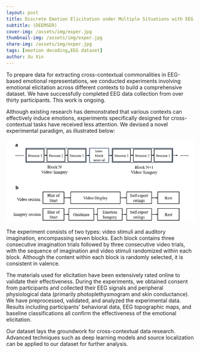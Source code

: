 ```yaml
---
layout: post
title: Discrete Emotion Elicitation under Multiple Situations with EEG Recordings
subtitle: (DEEMSER)
cover-img: /assets/img/exper.jpg
thumbnail-img: /assets/img/exper.jpg
share-img: /assets/img/exper.jpg
tags: [emotion decoding,EEG dataset]
author: Xu Xin
---
```


To prepare data for extracting cross-contextual commonalities in EEG-based emotional representations, we conducted experiments involving emotional elicitation across different contexts to build a comprehensive dataset. We have successfully completed EEG data collection from over thirty participants. This work is ongoing.

Although existing research has demonstrated that various contexts can effectively induce emotions, experiments specifically designed for cross-contextual tasks have received less attention. We devised a novel experimental paradigm, as illustrated below:

![Paradigm of the experiment](https://github.com/xuxin11111/xuxin11111.github.io/blob/master/assets/img/paradigm.png)

The experiment consists of two types: video stimuli and auditory imagination, encompassing seven blocks. Each block contains three consecutive imagination trials followed by three consecutive video trials, with the sequence of imagination and video stimuli randomized within each block. Although the content within each block is randomly selected, it is consistent in valence.

The materials used for elicitation have been extensively rated online to validate their effectiveness. During the experiments, we obtained consent from participants and collected their EEG signals and peripheral physiological data (primarily photoplethysmogram and skin conductance). We have preprocessed, validated, and analyzed the experimental data. Results including participants' behavioral data, EEG topographic maps, and baseline classifications all confirm the effectiveness of the emotional elicitation.

Our dataset lays the groundwork for cross-contextual data research. Advanced techniques such as deep learning models and source localization can be applied to our dataset for further analysis.
